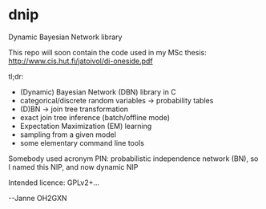dnip
====

Dynamic Bayesian Network library

This repo will soon contain the code used in my MSc thesis:
http://www.cis.hut.fi/jatoivol/di-oneside.pdf

tl;dr: 
- (Dynamic) Bayesian Network (DBN) library in C
- categorical/discrete random variables -> probability tables
- (D)BN -> join tree transformation
- exact join tree inference (batch/offline mode)
- Expectation Maximization (EM) learning
- sampling from a given model
- some elementary command line tools

Somebody used acronym PIN: probabilistic independence network (BN), so I named this NIP, and now dynamic NIP

Intended licence: GPLv2+...

--Janne OH2GXN
